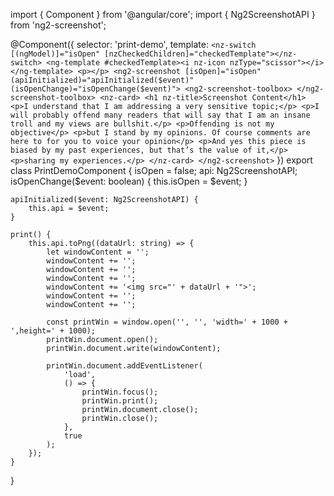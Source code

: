 import { Component } from '@angular/core';
import { Ng2ScreenshotAPI } from 'ng2-screenshot';

@Component({
    selector: 'print-demo',
    template: `
        <nz-switch [(ngModel)]="isOpen" [nzCheckedChildren]="checkedTemplate"></nz-switch>
        <ng-template #checkedTemplate><i nz-icon nzType="scissor"></i></ng-template>
        <p></p>
        <ng2-screenshot [isOpen]="isOpen" (apiInitialized)="apiInitialized($event)" (isOpenChange)="isOpenChange($event)">
            <ng2-screenshot-toolbox>
            </ng2-screenshot-toolbox>
            <nz-card>
                <h1 nz-title>Screenshot Content</h1>
                <p>I understand that I am addressing a very sensitive topic;</p>
                <p>I will probably offend many readers that will say that I am an insane troll and my views are bullshit.</p>
                <p>Offending is not my objective</p>
                <p>but I stand by my opinions. Of course comments are here to for you to voice your opinion</p>
                <p>And yes this piece is biased by my past experiences, but that’s the value of it,</p>
                <p>sharing my experiences.</p>
            </nz-card>
        </ng2-screenshot>
    `
})
export class PrintDemoComponent {
    isOpen = false;
    api: Ng2ScreenshotAPI;
    isOpenChange($event: boolean) {
        this.isOpen = $event;
    }

    apiInitialized($event: Ng2ScreenshotAPI) {
        this.api = $event;
    }

    print() {
        this.api.toPng((dataUrl: string) => {
            let windowContent = '';
            windowContent += '';
            windowContent += '';
            windowContent += '';
            windowContent += '<img src="' + dataUrl + '">';
            windowContent += '';
            windowContent += '';

            const printWin = window.open('', '', 'width=' + 1000 + ',height=' + 1000);
            printWin.document.open();
            printWin.document.write(windowContent);

            printWin.document.addEventListener(
                'load',
                () => {
                    printWin.focus();
                    printWin.print();
                    printWin.document.close();
                    printWin.close();
                },
                true
            );
        });
    }
}
